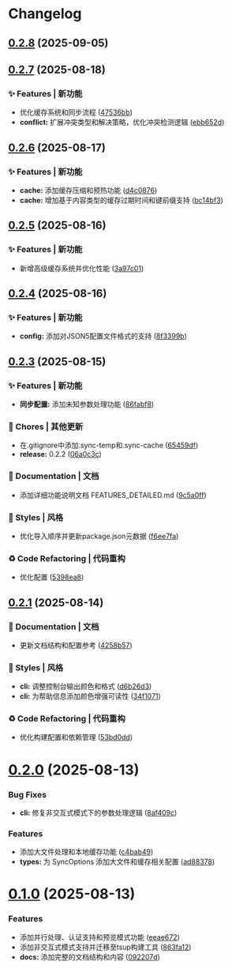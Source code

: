 # Changelog

## [0.2.8](https://github.com/flow-zy/sync-upstream/compare/v0.2.7...v0.2.8) (2025-09-05)

## [0.2.7](https://github.com/flow-zy/sync-upstream/compare/v0.2.6...v0.2.7) (2025-08-18)

### ✨ Features | 新功能

* 优化缓存系统和同步流程 ([47536bb](https://github.com/flow-zy/sync-upstream/commit/47536bbb574b51a0a3adcc740c961d5f1905256a))
* **conflict:** 扩展冲突类型和解决策略，优化冲突检测逻辑 ([ebb652d](https://github.com/flow-zy/sync-upstream/commit/ebb652dbcfc28aa2b1af1e49a7e4defcf9a4f18e))

## [0.2.6](https://github.com/flow-zy/sync-upstream/compare/v0.2.5...v0.2.6) (2025-08-17)

### ✨ Features | 新功能

* **cache:** 添加缓存压缩和预热功能 ([d4c0876](https://github.com/flow-zy/sync-upstream/commit/d4c08761f851976e789d4fd596c1cd8f8a86edf9))
* **cache:** 增加基于内容类型的缓存过期时间和键前缀支持 ([bc14bf3](https://github.com/flow-zy/sync-upstream/commit/bc14bf366234d807239cf7adbca3e5cd781361fb))

## [0.2.5](https://github.com/flow-zy/sync-upstream/compare/v0.2.4...v0.2.5) (2025-08-16)

### ✨ Features | 新功能

* 新增高级缓存系统并优化性能 ([3a97c01](https://github.com/flow-zy/sync-upstream/commit/3a97c0163292d4403dd0c78f0461ceb217cb87dd))

## [0.2.4](https://github.com/flow-zy/sync-upstream/compare/v0.2.3...v0.2.4) (2025-08-16)

### ✨ Features | 新功能

* **config:** 添加对JSON5配置文件格式的支持 ([8f3399b](https://github.com/flow-zy/sync-upstream/commit/8f3399b8ada952f3badaab02185738341cbb575e))

## [0.2.3](https://github.com/flow-zy/sync-upstream/compare/v0.2.1...v0.2.3) (2025-08-15)

### ✨ Features | 新功能

* **同步配置:** 添加未知参数处理功能 ([86fabf8](https://github.com/flow-zy/sync-upstream/commit/86fabf85c85fa385778c8f1c74cc8ac87fca1e8a))

### 🎫 Chores | 其他更新

* 在.gitignore中添加.sync-temp和.sync-cache ([65459df](https://github.com/flow-zy/sync-upstream/commit/65459dffa55e69a692974b1c72705ecd09e4fdd0))
* **release:** 0.2.2 ([06a0c3c](https://github.com/flow-zy/sync-upstream/commit/06a0c3cf61185198586dbdbbc3d5e77473447968))

### 📝 Documentation | 文档

* 添加详细功能说明文档 FEATURES_DETAILED.md ([9c5a0ff](https://github.com/flow-zy/sync-upstream/commit/9c5a0ff92821283934d081c85a5c56580582e562))

### 💄 Styles | 风格

* 优化导入顺序并更新package.json元数据 ([f6ee7fa](https://github.com/flow-zy/sync-upstream/commit/f6ee7fa7aa36a81245dafd38dcd612ecbd5ab6e9))

### ♻ Code Refactoring | 代码重构

* 优化配置 ([5398ea8](https://github.com/flow-zy/sync-upstream/commit/5398ea88299a6335b3f725246ddfb6e772e29634))

## [0.2.1](https://github.com/flow-zy/sync-upstream/compare/v0.2.0...v0.2.1) (2025-08-14)

### 📝 Documentation | 文档

* 更新文档结构和配置参考 ([4258b57](https://github.com/flow-zy/sync-upstream/commit/4258b57b421f4d514e181fd7b38637f7491dc46c))

### 💄 Styles | 风格

* **cli:** 调整控制台输出颜色和格式 ([d6b26d3](https://github.com/flow-zy/sync-upstream/commit/d6b26d34af2c4350b0fb7083d2bfaa7f7d34f58f))
* **cli:** 为帮助信息添加颜色增强可读性 ([34f1071](https://github.com/flow-zy/sync-upstream/commit/34f1071c6d3440eed35d0d70490bef8f6d4786aa))

### ♻ Code Refactoring | 代码重构

* 优化构建配置和依赖管理 ([53bd0dd](https://github.com/flow-zy/sync-upstream/commit/53bd0dd86d643c6af8be1a0665f9e794700a03aa))

# [0.2.0](https://github.com/flow-zy/sync-upstream/compare/v0.1.0...v0.2.0) (2025-08-13)


### Bug Fixes

* **cli:** 修复非交互式模式下的参数处理逻辑 ([8af409c](https://github.com/flow-zy/sync-upstream/commit/8af409cd7b216d8192ef6ef23a766df6b947d4c0))


### Features

* 添加大文件处理和本地缓存功能 ([c4bab49](https://github.com/flow-zy/sync-upstream/commit/c4bab4938c6c93fc781fae7e2bc1a97c82bea9a3))
* **types:** 为 SyncOptions 添加大文件和缓存相关配置 ([ad88378](https://github.com/flow-zy/sync-upstream/commit/ad88378f1ab47190178a23ea572d813b9a860ee2))

# [0.1.0](https://github.com/flow-zy/sync-upstream/compare/v0.0.2...v0.1.0) (2025-08-13)


### Features

* 添加并行处理、认证支持和预览模式功能 ([eeae672](https://github.com/flow-zy/sync-upstream/commit/eeae672bbc5fab069cffe237e64e1e9886a4b250))
* 添加非交互式模式支持并迁移至tsup构建工具 ([863fa12](https://github.com/flow-zy/sync-upstream/commit/863fa12ef98e2b65be9d57e02e83c729ee387dd3))
* **docs:** 添加完整的文档结构和内容 ([092207d](https://github.com/flow-zy/sync-upstream/commit/092207dc4a090efdccdafcd6c1a6b49e7a94eb36))
